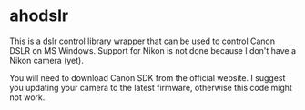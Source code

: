 # ahodslr

This is a dslr control library wrapper that can be used to control Canon DSLR on MS Windows. Support for Nikon is not done because I don't have a Nikon camera (yet).

You will need to download Canon SDK from the official website. I suggest you updating your camera to the latest firmware, otherwise this code might not work.
